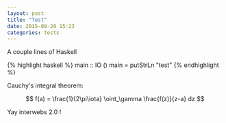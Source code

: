 ```yaml
---
layout: post
title: "Test"
date: 2015-08-20 15:23
categories: tests
---
```

A couple lines of Haskell

{% highlight haskell %}
main :: IO ()
main = 
  putStrLn "test"
{% endhighlight %}




Cauchy's integral theorem:

$$ 
f(a) = \frac{1}{2\pi\iota} \oint_\gamma \frac{f(z)}{z-a} dz
$$


Yay interwebs 2.0 !